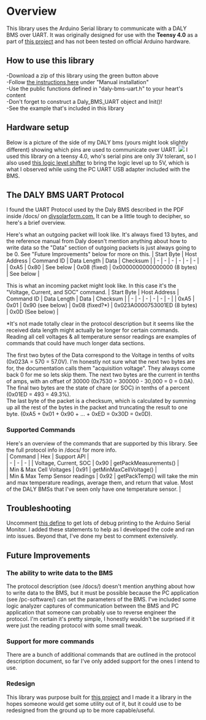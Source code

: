 # Overview
This library uses the Arduino Serial library to communicate with a DALY BMS over UART. It was originally designed for use with the **Teensy 4.0** as a part of [this project](https://github.com/maland16/citicar-charger) and has not been tested on official Arduino hardware. 

## How to use this library  
-Download a zip of this library using the green button above  
-Follow [the instructions here](https://www.arduino.cc/en/guide/libraries) under "Manual installation"  
-Use the public functions defined in "daly-bms-uart.h" to your heart's content  
-Don't forget to construct a Daly_BMS_UART object and Init()!  
-See the example that's included in this library  

## Hardware setup
Below is a picture of the side of my DALY bms (yours might look slightly different) showing which pins are used to communicate over UART. 
<img src="https://raw.githubusercontent.com/maland16/daly-bms-uart/main/docs/UART%20Interface.jpg">
I used this library on a teensy 4.0, who's serial pins are only 3V tolerant, so I also used [this logic level shifter](https://www.adafruit.com/product/757) to bring the logic level up to 5V, which is what I observed while using the PC UART USB adapter included with the BMS.

## The DALY BMS UART Protocol
I found the UART Protocol used by the Daly BMS described in the PDF inside /docs/ on [diysolarform.com.](https://diysolarforum.com/resources/daly-smart-bms-manual-and-documentation.48/) It can be a little tough to decipher, so here's a brief overview.

Here's what an outgoing packet will look like. It's always fixed 13 bytes, and the reference manual from Daly doesn't mention anything about how to write data so the "Data" section of outgoing packets is just always going to be 0. See "Future Improvements" below for more on this.
| Start Byte      | Host Address | Command ID | Data Length | Data | Checksum | 
| - | - | - | - | - | - | 
| 0xA5 | 0x80 | See below | 0x08 (fixed) | 0x0000000000000000 (8 bytes) | See below |

This is what an incoming packet might look like. In this case it's the "Voltage, Current, and SOC" command. 
| Start Byte      | Host Address | Command ID | Data Length | Data | Checksum | 
| - | - | - | - | - | - | 
| 0xA5 | 0x01 | 0x90 (see below) | 0x08 (fixed?*) | 0x023A0000753001ED (8 bytes) | 0x0D (See below) |

\*It's not made totally clear in the protocol description but it seems like the received data length might actually be longer for certain commands. Reading all cell voltages & all temperature sensor readings are examples of commands that could have much longer data sections.  

The first two bytes of the Data correspond to the Voltage in tenths of volts (0x023A = 570 = 57.0V). I'm honestly not sure what the next two bytes are for, the documentation calls them "acquisition voltage". They always come back 0 for me so lets skip them. The next two bytes are the current in tenths of amps, with an offset of 30000 (0x7530 = 300000 - 30,000 = 0 = 0.0A). The final two bytes are the state of chare (or SOC) in tenths of a percent (0x01ED = 493 = 49.3%).   
The last byte of the packet is a checksum, which is calculated by summing up all the rest of the bytes in the packet and truncating the result to one byte. (0xA5 + 0x01 + 0x90 + ... + 0xED = 0x30D = 0x0D).  

### Supported Commands
Here's an overview of the commands that are supported by this library. See the full protocol info in /docs/ for more info.  
| Command | Hex | Support API |  
| - | - | - |
| Voltage, Current, SOC | 0x90 | getPackMeasurements() |  
| Min & Max Cell Voltages | 0x91 | getMinMaxCellVoltage() |  
| Min & Max Temp Sensor readings | 0x92 | getPackTemp() will take the min and max temperature readings, average them, and return that value. Most of the DALY BMSs that I've seen only have one temperature sensor. |  

## Troubleshooting
Uncomment [this define](https://github.com/maland16/daly-bms-uart/blob/main/daly-bms-uart.h#L8) to get lots of debug printing to the Arduino Serial Monitor. I added these statements to help as I developed the code and ran into issues. Beyond that, I've done my best to comment extensively.

## Future Improvements
### The ability to write data to the BMS
The protocol description (see /docs/) doesn't mention anything about how to write data to the BMS, but it must be possible because the PC application (see /pc-software/) can set the parameters of the BMS. I've included some logic analyzer captures of communication between the BMS and PC application that someone can probably use to reverse engineer the protocol. I'm certain it's pretty simple, I honestly wouldn't be surprised if it were just the reading protocol with some small tweak.
### Support for more commands
There are a bunch of additional commands that are outlined in the protocol description document, so far I've only added support for the ones I intend to use.
### Redesign
This library was purpose built for [this project](https://github.com/maland16/citicar-charger) and I made it a library in the hopes someone would get some utility out of it, but it could use to be redesigned from the ground up to be more capable/useful.